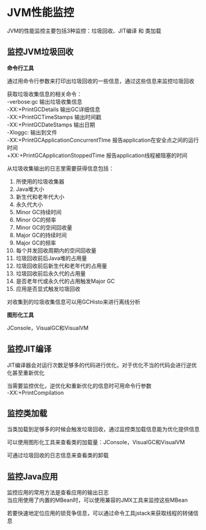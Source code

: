 # JVM性能监控

JVM的性能监控主要包括3种监控：垃圾回收、JIT编译 和 类加载

## 监控JVM垃圾回收

**命令行工具**

通过用命令行参数来打印出垃圾回收的一些信息，通过这些信息来监控垃圾回收

获取垃圾收集信息的相关命令：  -verbose:gc 输出垃圾收集信息  -XX:+PrintGCDetails 输出GC详细信息  -XX:+PrintGCTimeStamps 输出时间戳  -XX:+PrintGCDateStamps 输出日期  -Xloggc:<filename> 输出到文件  -XX:+PrintGCApplicationConcurrentTIme 报告application在安全点之间的运行时间  +XX:+PrintGCApplicationStoppedTime 报告application线程被阻塞的时间  
从垃圾收集输出的日志里需要获得信息包括： 
1. 所使用的垃圾收集器  
2. Java堆大小
3. 新生代和老年代大小
4. 永久代大小
5. Minor GC持续时间
6. Minor GC的频率
7. Minor GC的空间回收量
8. Major GC的持续时间
9. Major GC的频率
10. 每个并发回收周期内的空间回收量
11. 垃圾回收前后Java堆的占用量
12. 垃圾回收前后新生代和老年代的占用量
13. 垃圾回收前后永久代的占用量
14. 是否老年代或永久代的占用触发Major GC
15. 应用是否显式触发垃圾回收

对收集到的垃圾收集信息可以用GCHisto来进行离线分析

**图形化工具**

JConsole，VisualGC和VisualVM

## 监控JIT编译

JIT编译器会对运行次数足够多的代码进行优化，对于优化不当的代码会进行逆优化甚至重新优化

当需要监控优化，逆优化和重新优化的信息时可用命令行参数  
-XX:+PrintCompilation

## 监控类加载

当类加载到足够多的时候会触发垃圾回收，通过监控类加载信息能为优化提供信息

可以使用图形化工具来查看类的加载量：JConsole，VisualGC和VisualVM

可通过垃圾回收的日志信息来查看类的卸载

## 监控Java应用

监控应用的常用方法是查看应用的输出日志  
当应用使用了内置的MBean时，可以使用兼容的JMX工具来监控这些MBean

若要快速地定位应用的锁竞争信息，可以通过命令工具jstack来获取线程的转储信息